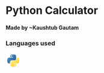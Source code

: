 <h1> Python Calculator </h1> <h4> Made by ~Kaushtub Gautam </h4>


<h3 align="left">Languages used</h3>
<a href="https://www.python.org" target="_blank"> <img src="https://raw.githubusercontent.com/devicons/devicon/master/icons/python/python-original.svg" alt="python" width="40" height="40"/>
